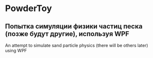 # PowderToy
Попытка симуляции физики частиц песка (позже будут другие), используя WPF
-----
An attempt to simulate sand particle physics (there will be others later) using WPF
